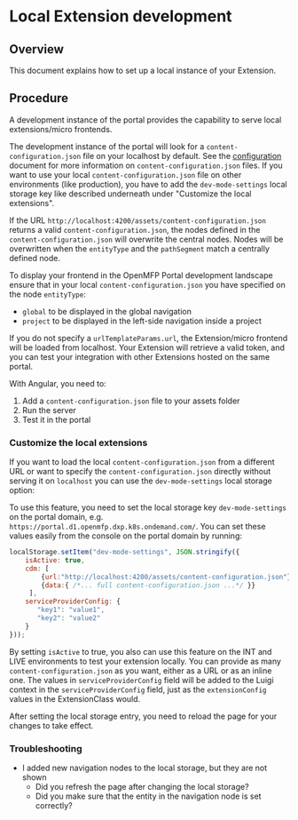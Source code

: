 # Local Extension development

## Overview
This document explains how to set up a local instance of your Extension.

## Procedure
A development instance of the portal provides the capability to serve local extensions/micro frontends.

The development instance of the portal will look for a `content-configuration.json` file on your localhost by default. 
See the [configuration](readme-nodes-configuration.md) document for more information on `content-configuration.json` files. 
If you want to use your local `content-configuration.json` file on other environments (like production), you have to add the `dev-mode-settings` 
local storage key like described underneath under "Customize the local extensions".

If the URL `http://localhost:4200/assets/content-configuration.json` returns a valid `content-configuration.json`, 
the nodes defined in the `content-configuration.json` will overwrite the central nodes.
Nodes will be overwritten when the `entityType` and the `pathSegment` match a centrally defined node.

To display your frontend in the OpenMFP Portal development landscape ensure that in your local `content-configuration.json` 
you have specified on the node `entityType`:

- `global` to be displayed in the global navigation
- `project` to be displayed in the left-side navigation inside a project

If you do not specify a `urlTemplateParams.url`, the Extension/micro frontend will be loaded from localhost.
Your Extension will retrieve a valid token, and you can test your integration with other Extensions hosted on the same portal.

With Angular, you need to:

1. Add a `content-configuration.json` file to your assets folder
2. Run the server
3. Test it in the portal

### Customize the local extensions

If you want to load the local `content-configuration.json` from a different URL or want to specify the `content-configuration.json` 
directly without serving it on `localhost` you can use the `dev-mode-settings` local storage option:

To use this feature, you need to set the local storage key `dev-mode-settings` on the portal domain, e.g. `https://portal.d1.openmfp.dxp.k8s.ondemand.com/`.
You can set these values easily from the console on the portal domain by running:

```js 
localStorage.setItem("dev-mode-settings", JSON.stringify({
    isActive: true,
    cdm: [
        {url:"http://localhost:4200/assets/content-configuration.json"},
        {data:{ /*... full content-configuration.json ...*/ }}
     ],
    serviceProviderConfig: {
       "key1": "value1",
       "key2": "value2"
    }
}));
```

By setting `isActive` to true, you also can use this feature on the INT and LIVE environments to test your extension locally.
You can provide as many `content-configuration.json` as you want, either as a URL or as an inline one.
The values in `serviceProviderConfig` field will be added to the Luigi context in the `serviceProviderConfig` field, 
just as the `extensionConfig` values in the ExtensionClass would.

After setting the local storage entry, you need to reload the page for your changes to take effect.

### Troubleshooting

- I added new navigation nodes to the local storage, but they are not shown
    - Did you refresh the page after changing the local storage?
    - Did you make sure that the entity in the navigation node is set correctly? 
